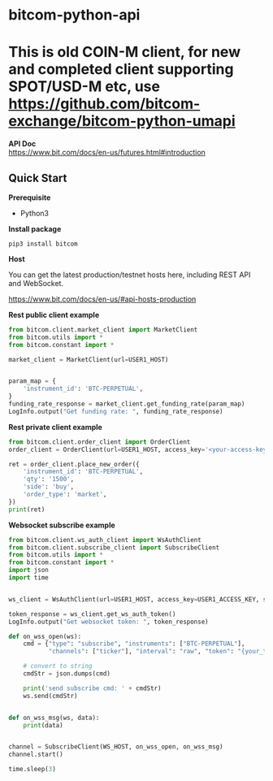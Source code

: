# bitcom-python-api

# This is old COIN-M client, for new and completed client supporting SPOT/USD-M etc, use https://github.com/bitcom-exchange/bitcom-python-umapi

**API Doc**  
https://www.bit.com/docs/en-us/futures.html#introduction

## Quick Start

**Prerequisite**

- Python3


**Install package**

```shell
pip3 install bitcom
```

**Host**

You can get the latest production/testnet hosts here, including REST API and WebSocket.

https://www.bit.com/docs/en-us/#api-hosts-production

**Rest public client example**

```python
from bitcom.client.market_client import MarketClient
from bitcom.utils import *
from bitcom.constant import *

market_client = MarketClient(url=USER1_HOST)


param_map = {
    'instrument_id': 'BTC-PERPETUAL',
}
funding_rate_response = market_client.get_funding_rate(param_map)
LogInfo.output("Get funding rate: ", funding_rate_response)
```

**Rest private client example**  

```python
from bitcom.client.order_client import OrderClient
order_client = OrderClient(url=USER1_HOST, access_key='<your-access-key>', secret_key='<your-secret-key>')

ret = order_client.place_new_order({
    'instrument_id': 'BTC-PERPETUAL',
    'qty': '1500',
    'side': 'buy',
    'order_type': 'market',
})
print(ret)
```

**Websocket subscribe example**

```python
from bitcom.client.ws_auth_client import WsAuthClient
from bitcom.client.subscribe_client import SubscribeClient
from bitcom.utils import *
from bitcom.constant import *
import json
import time


ws_client = WsAuthClient(url=USER1_HOST, access_key=USER1_ACCESS_KEY, secret_key=USER1_SECRET_KEY)

token_response = ws_client.get_ws_auth_token()
LogInfo.output("Get websocket token: ", token_response)

def on_wss_open(ws):
    cmd = {"type": "subscribe", "instruments": ["BTC-PERPETUAL"],
           "channels": ["ticker"], "interval": "raw", "token": "{your_token}"}

    # convert to string
    cmdStr = json.dumps(cmd)

    print('send subscribe cmd: ' + cmdStr)
    ws.send(cmdStr)


def on_wss_msg(ws, data):
    print(data)


channel = SubscribeClient(WS_HOST, on_wss_open, on_wss_msg)
channel.start()

time.sleep(3)
```


